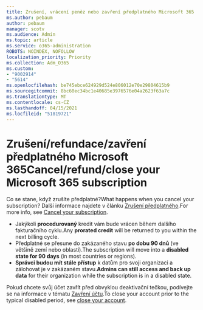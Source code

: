 ```yaml
---
title: Zrušení, vrácení peněz nebo zavření předplatného Microsoft 365
ms.author: pebaum
author: pebaum
manager: scotv
ms.audience: Admin
ms.topic: article
ms.service: o365-administration
ROBOTS: NOINDEX, NOFOLLOW
localization_priority: Priority
ms.collection: Adm_O365
ms.custom:
- "9002914"
- "5614"
ms.openlocfilehash: be745ebce624929d524e806012e70e29804615b9
ms.sourcegitcommit: 8bc60ec34bc1e40685e3976576e04a2623f63a7c
ms.translationtype: MT
ms.contentlocale: cs-CZ
ms.lasthandoff: 04/15/2021
ms.locfileid: "51819721"
---
```

# <a name="cancelrefundclose-your-microsoft-365-subscription"></a><span data-ttu-id="1c6f3-102">Zrušení/refundace/zavření předplatného Microsoft 365</span><span class="sxs-lookup"><span data-stu-id="1c6f3-102">Cancel/refund/close your Microsoft 365 subscription</span></span>

<span data-ttu-id="1c6f3-103">Co se stane, když zrušíte předplatné?</span><span class="sxs-lookup"><span data-stu-id="1c6f3-103">What happens when you cancel your subscription?</span></span> <span data-ttu-id="1c6f3-104">Další informace najdete v článku [Zrušení předplatného](https://docs.microsoft.com/microsoft-365/commerce/subscriptions/cancel-your-subscription?view=o365-worldwide).</span><span class="sxs-lookup"><span data-stu-id="1c6f3-104">For more info, see [Cancel your subscription](https://docs.microsoft.com/microsoft-365/commerce/subscriptions/cancel-your-subscription?view=o365-worldwide).</span></span>

- <span data-ttu-id="1c6f3-105">Jakýkoli **procedurovaný** kredit vám bude vrácen během dalšího fakturačního cyklu.</span><span class="sxs-lookup"><span data-stu-id="1c6f3-105">Any **prorated credit** will be returned to you within the next billing cycle.</span></span>
- <span data-ttu-id="1c6f3-106">Předplatné se přesune do zakázaného stavu **po dobu 90 dnů** (ve většině zemí nebo oblastí).</span><span class="sxs-lookup"><span data-stu-id="1c6f3-106">The subscription will move into a **disabled state for 90 days** (in most countries or regions).</span></span>
- <span data-ttu-id="1c6f3-107">**Správci budou mít stále přístup** k datům pro svoji organizaci a zálohovat je v zakázaném stavu.</span><span class="sxs-lookup"><span data-stu-id="1c6f3-107">**Admins can still access and back up data** for their organization while the subscription is in a disabled state.</span></span>

<span data-ttu-id="1c6f3-108">Pokud chcete svůj účet zavřít před obvyklou deaktivační tečkou, podívejte se na informace v tématu [Zavření účtu](https://docs.microsoft.com/microsoft-365/commerce/close-your-account?view=o365-worldwide).</span><span class="sxs-lookup"><span data-stu-id="1c6f3-108">To close your account prior to the typical disabled period, see [close your account](https://docs.microsoft.com/microsoft-365/commerce/close-your-account?view=o365-worldwide).</span></span>
